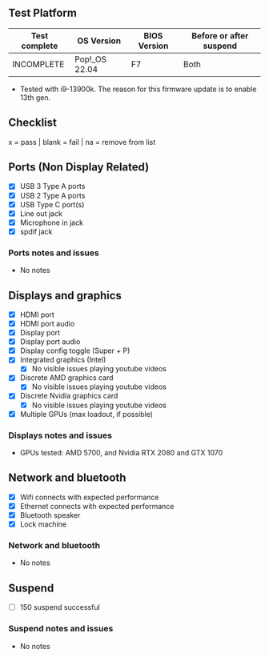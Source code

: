 ## Test Platform

| Test complete | OS Version     | BIOS Version | Before or after suspend |
|---------------|----------------|--------------|-------------------------|
| INCOMPLETE    | Pop!\_OS 22.04 | F7           | Both                    |

- Tested with i9-13900k. The reason for this firmware update is to enable 13th gen.

## Checklist
x = pass | blank = fail | na = remove from list

## Ports (Non Display Related)

- [x] USB 3 Type A ports
- [x] USB 2 Type A ports
- [x] USB Type C port(s)
- [x] Line out jack
- [x] Microphone in jack
- [x] spdif jack

### Ports notes and issues

- No notes

## Displays and graphics

- [x] HDMI port
- [x] HDMI port audio
- [x] Display port
- [x] Display port audio
- [x] Display config toggle (Super + P)
- [x] Integrated graphics (Intel) 
  - [x] No visible issues playing youtube videos
- [x] Discrete AMD graphics card
  -  [x] No visible issues playing youtube videos
- [x] Discrete Nvidia graphics card
  - [x] No visible issues playing youtube videos
- [x] Multiple GPUs (max loadout, if possible)

### Displays notes and issues

- GPUs tested: AMD 5700, and Nvidia RTX 2080 and GTX 1070

## Network and bluetooth

- [x] Wifi connects with expected performance
- [x] Ethernet connects with expected performance
- [x] Bluetooth speaker
- [x] Lock machine

### Network and bluetooth

- No notes

## Suspend

- [ ] 150 suspend successful

### Suspend notes and issues

- No notes

